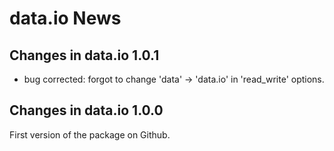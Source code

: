 # data.io News

## Changes in data.io 1.0.1

- bug corrected: forgot to change 'data' -> 'data.io' in 'read_write' options.


## Changes in data.io 1.0.0

First version of the package on Github.
